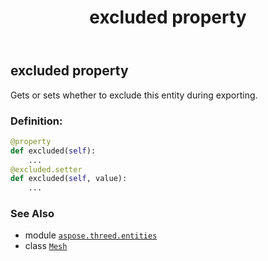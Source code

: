 ﻿---
title: excluded property
second_title: Aspose.3D for Python via .NET API References
description: 
type: docs
weight: 260
url: /python-net/aspose.threed.entities/mesh/excluded/
is_root: false
---

## excluded property


Gets or sets whether to exclude this entity during exporting.
### Definition:
```python
@property
def excluded(self):
    ...
@excluded.setter
def excluded(self, value):
    ...
```

### See Also
* module [`aspose.threed.entities`](../../)
* class [`Mesh`](/3d/python-net/aspose.threed.entities/mesh)
